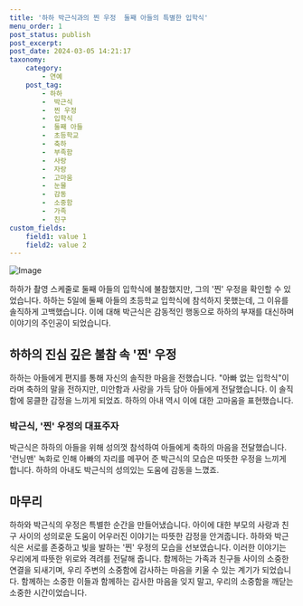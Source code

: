 ```yaml
---
title: '하하 박근식과의 찐 우정  둘째 아들의 특별한 입학식'
menu_order: 1
post_status: publish
post_excerpt: 
post_date: 2024-03-05 14:21:17
taxonomy:
    category:
        - 연예
    post_tag:
        - 하하
        -  박근식
        -  찐 우정
        -  입학식
        -  둘째 아들
        -  초등학교
        -  축하
        -  부족함
        -  사랑
        -  자랑
        -  고마움
        -  눈물
        -  감동
        -  소중함
        -  가족
        -  친구
custom_fields:
    field1: value 1
    field2: value 2
---
```


![Image](https://ssl.pstatic.net/mimgnews/image/076/2024/03/05/2024030501000245800026491_20240305064303182.jpg?type=w540)

하하가 촬영 스케줄로 둘째 아들의 입학식에 불참했지만, 그의 '찐' 우정을 확인할 수 있었습니다. 하하는 5일에 둘째 아들의 초등학교 입학식에 참석하지 못했는데, 그 이유를 솔직하게 고백했습니다. 이에 대해 박근식은 감동적인 행동으로 하하의 부재를 대신하며 이야기의 주인공이 되었습니다.
## 하하의 진심 깊은 불참 속 '찐' 우정
하하는 아들에게 편지를 통해 자신의 솔직한 마음을 전했습니다. "아빠 없는 입학식"이라며 축하의 말을 전하지만, 미안함과 사랑을 가득 담아 아들에게 전달했습니다. 이 솔직함에 뭉클한 감정을 느끼게 되었죠. 하하의 아내 역시 이에 대한 고마움을 표현했습니다.
### 박근식, '찐' 우정의 대표주자
박근식은 하하의 아들을 위해 성의껏 참석하여 아들에게 축하의 마음을 전달했습니다. '런닝맨' 녹화로 인해 아빠의 자리를 메꾸어 준 박근식의 모습은 따뜻한 우정을 느끼게 합니다. 하하의 아내도 박근식의 성의있는 도움에 감동을 느꼈죠.
## 마무리
하하와 박근식의 우정은 특별한 순간을 만들어냈습니다. 아이에 대한 부모의 사랑과 친구 사이의 성의로운 도움이 어우러진 이야기는 따뜻한 감정을 안겨줍니다. 하하와 박근식은 서로를 존중하고 빛을 발하는 '찐' 우정의 모습을 선보였습니다. 이러한 이야기는 우리에게 따뜻한 위로와 격려를 전달해 줍니다. 함께하는 가족과 친구들 사이의 소중한 연결을 되새기며, 우리 주변의 소중함에 감사하는 마음을 키울 수 있는 계기가 되었습니다. 함께하는 소중한 이들과 함께하는 감사한 마음을 잊지 말고, 우리의 소중함을 깨닫는 소중한 시간이었습니다.
